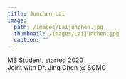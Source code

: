 ```yaml
---
title: Junchen Lai
image: 
  path: /images/Laijunchen.jpg
  thumbnail: /images/Laijunchen.jpg
  caption: ""
---
```

MS Student, started 2020  
Joint with Dr. Jing Chen @ SCMC
